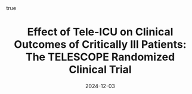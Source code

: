 ---
title: "Effect of Tele-ICU on Clinical Outcomes of Critically Ill Patients: The TELESCOPE Randomized Clinical Trial"

publication: "**JAMA**. 2024;*332*(21):1798-1807. <a href='https://jamanetwork.com/journals/jama/fullarticle/2824927' target='_blank' rel='noopener noreferrer'>10.1001/jama.2024.20651</a>"
# Publication name and optional abbreviated publication name.
# publication_short: ""

authors:
- Pereira AJ  
- Noritomi DT  
- Dos Santos MC  
- Corrêa TD  
- Ferraz LJR  
- Schettino GPP  
- Cordioli E  
- Morbeck RA  
- Morais LC  
- Salluh JIF  
- Azevedo LCP  
- Biondi RS  
- Rosa RG  
- Cavalcanti AB  
- Berwanger O  
- Serpa Neto A  
- otavioranzani
# 
author_notes:
  - 'Equal contribution'
  - 'Equal contribution'
  
# Publication type.
# Accepts a single type but formatted as a YAML list (for Hugo requirements).
# Enter a publication type from the CSL standard.
publication_types: ["article-journal"]

doi: "10.1001/jama.2024.20651"
add_badge: true

featured: true

categories: ['telemedicine',"health system", 'critical care']

date: "2024-12-03"

# Schedule page publish date (NOT publication's date).
publishDate: "2025-06-02"

external_link: "https://jamanetwork.com/journals/jama/fullarticle/2824927"

links: 
 - name: PDF
   url: "https://jamanetwork.com/journals/jama/articlepdf/2824927/jama_pereira_2024_oi_240117_1732230497.69593.pdf"
 - name: Supplemental Material
   url: "https://cdn.jamanetwork.com/ama/content_public/journal/jama/939509/joi240117supp3_prod_1732230497.72593.pdf"
 - name: SAP
   url: "https://cdn.jamanetwork.com/ama/content_public/journal/jama/939509/joi240117supp2_prod_1732230497.72093.pdf"
 - name: Editorial
   url: "https://jamanetwork.com/journals/jama/article-abstract/2824933"
 - name: Podcast
   url: "https://edhub.ama-assn.org/jn-learning/audio-player/18918603"


math: true

projects: []

slides: example
---
